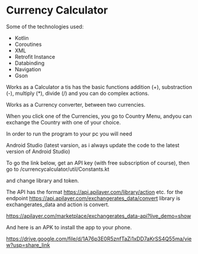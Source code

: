 <b><h1>Currency Calculator</h1></b>

Some of the technologies used:

<ul>
  <li>Kotlin</li>
  <li>Coroutines</li>
  <li>XML</li>
  <li>Retrofit Instance</li>
  <li>Databinding</li>
  <li>Navigation</li>
  <li>Gson</li>
</ul> 
  
Works as a Calculator a tis has the basic functions addition (+), substraction (-), multiply (*), divide (/) and you can do complex actions.

Works as a Currency converter, between two currencies.

When you click one of the Currencies, you go to Country Menu, andyou can exchange the Country with one of your choice.

In order to run the program to your pc you will need

Android Studio (latest varsion, as i always update the code to the latest version of Android Studio)

To go the link below, get an API key (with free subscription of course), then go to 
/currencycalculator/util/Constants.kt

and change library and token.

The API has the format https://api.apilayer.com/library/action etc. for the endpoint https://api.apilayer.com/exchangerates_data/convert library is exchangerates_data and action is convert.

https://apilayer.com/marketplace/exchangerates_data-api?live_demo=show

And here is an APK to install the app to your phone.

https://drive.google.com/file/d/1A76p3E0R5znfTaZi1xDD7aKrSS4Q55ma/view?usp=share_link

